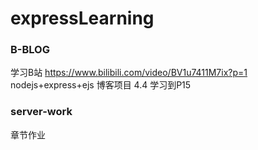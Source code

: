 # expressLearning

### B-BLOG
学习B站 https://www.bilibili.com/video/BV1u7411M7ix?p=1
nodejs+express+ejs 博客项目
4.4 学习到P15

### server-work
章节作业
